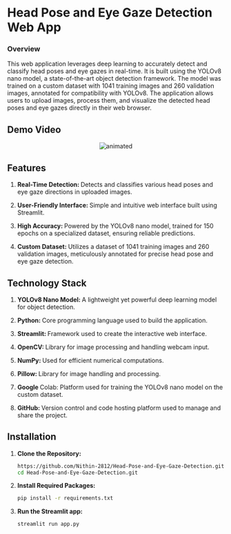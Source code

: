 # Head Pose and Eye Gaze Detection Web App
### Overview
This web application leverages deep learning to accurately detect and classify head poses and eye gazes in real-time. It is built using the YOLOv8 nano model, a state-of-the-art object detection framework. The model was trained on a custom dataset with 1041 training images and 260 validation images, annotated for compatibility with YOLOv8. The application allows users to upload images, process them, and visualize the detected head poses and eye gazes directly in their web browser.
<br/>

## Demo Video

<p align="center">
  <img src="https://github.com/Nithin-2812/Head-Pose-and-Eye-Gaze-Detection/blob/main/head-pose-detect_demo.gif" alt="animated" />
</p>

## Features

1. <b>Real-Time Detection: </b>Detects and classifies various head poses and eye gaze directions in uploaded images.

2. <b>User-Friendly Interface: </b>Simple and intuitive web interface built using Streamlit.

3. <b>High Accuracy: </b>Powered by the YOLOv8 nano model, trained for 150 epochs on a specialized dataset, ensuring reliable predictions.

4. <b>Custom Dataset: </b>Utilizes a dataset of 1041 training images and 260 validation images, meticulously annotated for precise head pose and eye gaze detection.

## Technology Stack

1. <b>YOLOv8 Nano Model: </b>A lightweight yet powerful deep learning model for object detection.
  
2. <b>Python: </b>Core programming language used to build the application.

3. <b>Streamlit: </b>Framework used to create the interactive web interface.

4. <b>OpenCV: </b>Library for image processing and handling webcam input.

5. <b>NumPy: </b>Used for efficient numerical computations.

6. <b>Pillow: </b>Library for image handling and processing.

7. <b>Google </b>Colab: Platform used for training the YOLOv8 nano model on the custom dataset.

8. <b>GitHub: </b>Version control and code hosting platform used to manage and share the project.


## Installation

1. **Clone the Repository:**

    ```bash
    https://github.com/Nithin-2812/Head-Pose-and-Eye-Gaze-Detection.git
    cd Head-Pose-and-Eye-Gaze-Detection.git
    ```

2. **Install Required Packages:**

    ```bash
    pip install -r requirements.txt
    ```
3. **Run the Streamlit app:**

    ```bash
    streamlit run app.py
    ```
